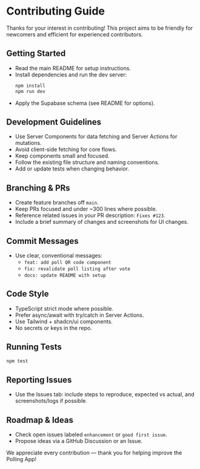 # Contributing Guide

Thanks for your interest in contributing! This project aims to be friendly for newcomers and efficient for experienced contributors.

## Getting Started
- Read the main README for setup instructions.
- Install dependencies and run the dev server:
  ```bash
  npm install
  npm run dev
  ```
- Apply the Supabase schema (see README for options).

## Development Guidelines
- Use Server Components for data fetching and Server Actions for mutations.
- Avoid client-side fetching for core flows.
- Keep components small and focused.
- Follow the existing file structure and naming conventions.
- Add or update tests when changing behavior.

## Branching & PRs
- Create feature branches off `main`.
- Keep PRs focused and under ~300 lines where possible.
- Reference related issues in your PR description: `Fixes #123`.
- Include a brief summary of changes and screenshots for UI changes.

## Commit Messages
- Use clear, conventional messages:
  - `feat: add poll QR code component`
  - `fix: revalidate poll listing after vote`
  - `docs: update README with setup`

## Code Style
- TypeScript strict mode where possible.
- Prefer async/await with try/catch in Server Actions.
- Use Tailwind + shadcn/ui components.
- No secrets or keys in the repo.

## Running Tests
```bash
npm test
```

## Reporting Issues
- Use the Issues tab: include steps to reproduce, expected vs actual, and screenshots/logs if possible.

## Roadmap & Ideas
- Check open issues labeled `enhancement` or `good first issue`.
- Propose ideas via a GitHub Discussion or an Issue.

We appreciate every contribution — thank you for helping improve the Polling App!